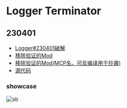 # Logger Terminator

## 230401
- [Logger#230401破解](Logger%23230401%20Cracked%20By%20%E7%B4%AB%E5%9C%A3%E7%9C%9F%E5%B0%8A.dll)
- [移除验证的Mod](Logger%23230401%20AuthRemoved%20(SRG%20Name).jar)
- [移除验证的Mod(MCP名，可反编译用于抄袭)](Logger%23230401%20AuthRemoved.jar)
- [源代码](Logger%23230401%20src.zip)

### showcase
![sb](https://i.imgur.com/9t4UB19.png)
